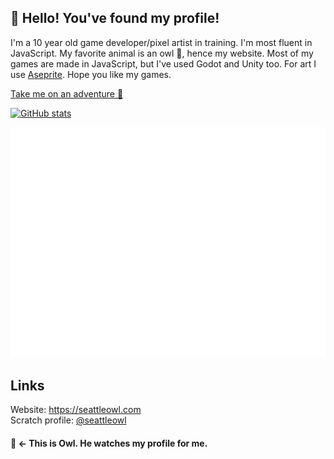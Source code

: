 ## 👋 Hello! You've found my profile!

I'm a 10 year old game developer/pixel artist in training. I'm most fluent in  JavaScript. My favorite animal is an owl 🦉, hence my website. Most of my games are made in JavaScript, but I've used Godot and Unity too. For art I use [Aseprite](https://aseprite.org). Hope you like my games.

[Take me on an adventure 🧭](adventure/start.md)

[![GitHub stats](https://github-readme-stats.vercel.app/api?username=mageowl&theme=shades-of-purple&hide_border=true&show_icons=true&include_all_commits=true)](https://github.com/anuraghazra/github-readme-stats)

![Metrics](github-metrics.svg)

## Links
Website: https://seattleowl.com<br>
Scratch profile: [@seattleowl](https://scratch.mit.edu/users/seattleowl)

#### 🦉 <- This is Owl. He watches my profile for me.
